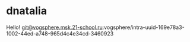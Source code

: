 # dnatalia
Hello!
git@vogsphere.msk.21-school.ru:vogsphere/intra-uuid-169e78a3-1002-44ed-a748-965d4c4e34cd-3460923
